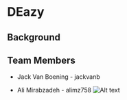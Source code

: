 # DEazy
## Background
## Team Members
* Jack Van Boening - jackvanb

* Ali Mirabzadeh - alimz758
![Alt text](relative/Users/alimirabzadeh/Desktop/8EE93990-816F-4E45-9788-D5FDD24ABB07?raw=true "Title")

